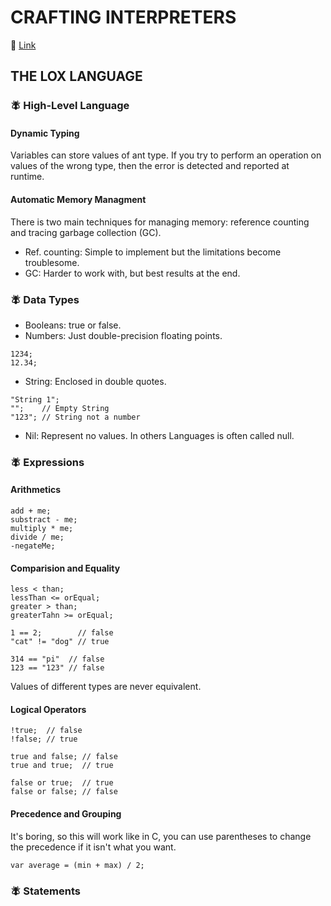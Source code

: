 # CRAFTING INTERPRETERS
:link: [Link](https://craftinginterpreters.com/welcome.html)

## THE LOX LANGUAGE

### :fly: High-Level Language
#### Dynamic Typing


Variables can store values of ant type. If you try to perform an operation on values of the wrong type, then the error is detected and reported at runtime.

#### Automatic Memory Managment

There is two main techniques for managing memory: reference counting and tracing garbage collection (GC).

- Ref. counting: Simple to implement but the limitations become troublesome.
- GC: Harder to work with, but best results at the end.

### :fly: Data Types

- Booleans: true or false.
- Numbers: Just double-precision floating points.
```
1234;
12.34;
```
- String: Enclosed in double quotes.
```
"String 1";
"";    // Empty String
"123"; // String not a number
```
- Nil: Represent no values. In others Languages is often called null.

### :fly: Expressions
#### Arithmetics
```
add + me;
substract - me;
multiply * me;
divide / me;
-negateMe;
```

#### Comparision and Equality
```
less < than;
lessThan <= orEqual;
greater > than;
greaterTahn >= orEqual;
```

```
1 == 2;        // false
"cat" != "dog" // true
```

```
314 == "pi"  // false
123 == "123" // false
```
Values of different types are never equivalent.

#### Logical Operators
```
!true;  // false
!false; // true
```
```
true and false; // false
true and true;  // true
```
```
false or true;  // true
false or false; // false
```

#### Precedence and Grouping

It's boring, so this will work like in C, you can use parentheses to change the precedence if it isn't what you want.
```
var average = (min + max) / 2;
```


### :fly: Statements 
